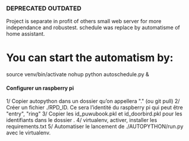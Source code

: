 ### DEPRECATED OUTDATED ###
Project is separate in profit of others small web server for more independance and robustest.
schedule was replace by automatisme of home assistant.

# You can start the automatism by:
source venv/bin/activate
nohup python autoschedule.py &

#### Configurer un raspberry pi ####

1/ Copier autopython dans un dossier qu’on appellera "." (ou git pull)
2/ Créer un fichier ./RPD_ID. Ce sera l’identité du raspberry pi qui peut être "entry", "ring"
3/ Copier les id_puwubook.pkl et id_doorbird.pkl pour les identifiants dans le dossier .
4/ virtualenv, activer, installer les requirements.txt
5/ Automatiser le lancement de ./AUTOPYTHON/run.py avec le virtualenv.